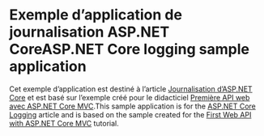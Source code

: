 # <a name="aspnet-core-logging-sample-application"></a><span data-ttu-id="8ab85-101">Exemple d’application de journalisation ASP.NET Core</span><span class="sxs-lookup"><span data-stu-id="8ab85-101">ASP.NET Core logging sample application</span></span>

<span data-ttu-id="8ab85-102">Cet exemple d’application est destiné à l’article [Journalisation d’ASP.NET Core](https://docs.microsoft.com/aspnet/core/fundamentals/logging/index) et est basé sur l’exemple créé pour le didacticiel [Première API web avec ASP.NET Core MVC](https://docs.microsoft.com/aspnet/core/tutorials/first-web-api).</span><span class="sxs-lookup"><span data-stu-id="8ab85-102">This sample application is for the [ASP.NET Core Logging](https://docs.microsoft.com/aspnet/core/fundamentals/logging/index) article and is based on the sample created for the [First Web API with ASP.NET Core MVC](https://docs.microsoft.com/aspnet/core/tutorials/first-web-api) tutorial.</span></span>